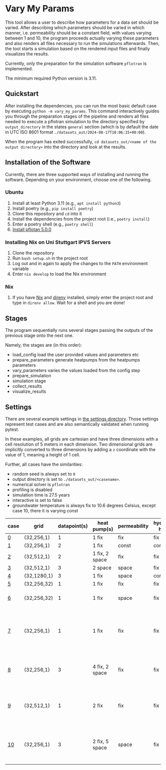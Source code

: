 # Vary My Params
<!-- TODO add references to YAML, HDF5, JSON -->
This tool allows a user to describe how parameters for a data set should be varied.
After describing which parameters should be varied in which manner, i.e. permeability should be a constant field, with values varying between 1 and 10, the program proceeds actually varying these parameters and also renders all files necessary to run the simulations afterwards.
Then, the tool starts a simulation based on the rendered input files and finally visualizes the results.

Currently, only the preparation for the simulation software `pflotran` is implemented.

The minimum required Python version is 3.11.

## Quickstart

After installing the dependencies, you can run the most basic default case by executing `python -m vary_my_params`.
This command interactively guides you through the preparation stages of the pipeline and renders all files needed to execute a pflotran simulation to the directory specified by `output_directory` in the states `general` section (which is by default the date in UTC ISO 8601 format `./datasets_out/2024-08-17T10:06:15+00:00`).

When the program has exited successfully, `cd datasets_out/<name of the output directory>` into the directory and look at the results.

## Installation of the Software

Currently, there are three supported ways of installing and running the software.
Depending on your environment, choose one of the following.

### Ubuntu

1. Install at least Python 3.11 (e.g., `apt install python3`)
1. Install poetry (e.g., `pip install poetry`)
1. Clone this repository and `cd` into it
1. Install the dependencies from the project root (i.e., `poetry install`)
1. Enter a poetry shell (e.g., `poetry shell`)
1. [Install pflotan 5.0.0](https://www.pflotran.org/documentation/user_guide/how_to/installation/installation.html)

### Installing Nix on Uni Stuttgart IPVS Servers

1. Clone the repository
1. Run `bash setup.sh` in the project root
1. Log out and in again to apply the changes to the `PATH` environment variable
1. Enter `nix develop` to load the Nix environment

### Nix

1. If you have [Nix](https://nixos.org) and [direnv](https://direnv.net/) installed, simply enter the project root and type in `direnv allow`. Wait for a shell and you are done!

## Stages

The program sequentially runs several stages passing the outputs of the previous stage onto the next one.

<!-- TODO fix this -->

Namely, the stages are (in this order):
- load_config
    load the user provided values and parameters etc
- prepare_parameters
    generate heatpumps from the heatpumps parameters
- vary_parameters
    varies the values loaded from the config step
- prepare_simulation
- simulation stage
- collect_results
- visualize_results

## Settings

There are several example settings in [the settings directory](./settings).
Those settings represent test cases and are also semantically validated when running pytest.

In these examples, all grids are cartesian and have three dimensions with a cell resolution of 5 meters in each dimension.
Two dimensional grids are implicitly converted to three dimensions by adding a `z` coordinate with the value of 1, meaning a height of 1 cell.

Further, all cases have the similarities:
- random seed is always set to `0`
- output directory is set to `./datasets_out/<casename>`.
- numerical solver is `pflotran`
- profiling is disabled
- simulation time is 27.5 years
- interactive is set to false
- groundwater temperature is always fix to 10.6 degrees Celsius, except case 10, there it is varying const

| case                                           | grid        | datapoint(s) | heat pump(s)   | permeability | hydraulic head | additional specialties                                         |
|------------------------------------------------|-------------|--------------|----------------|--------------|----------------|----------------------------------------------------------------|
| [0](./settings/case0_default.yaml)             | (32,256,1)  | 1            | 1 fix          | fix          | fix            |                                                                |
| [1](./settings/case1_vary-pressure-const.yaml) | (32,256,1)  | 2            | 1 fix          | const        | const          |                                                                |
| [2](./settings/case2_vary-hp-positions.yaml)   | (32,512,1)  | 2            | 1 fix, 2 space | fix          | fix            |                                                                |
| [3](./settings/case3_allin1.yaml)              | (32,512,1)  | 3            | 2 space        | space        | fix            |                                                                |
| [4](./settings/case4_extend-plumes.yaml)       | (32,1280,1) | 3            | 1 fix          | space        | const          |                                                                |
| [5](./settings/case5_3d.yaml)                  | (32,256,32) | 1            | 1 fix          | fix          | fix            |                                                                |
| [6](./settings/case6_vertical_aniso.yaml)      | (32,256,32) | 1            | 1 fix          | space        | fix            | vertical anisotropy ratio of 10                                |
| [7](./settings/case7_read-from-files.yaml)     | (32,256,1)  | 1            | 1 fix          | fix          | fix            | heat pump, permeability and hydraulic head are read from file  |
| [8](./settings/case8_heatpumps-in-detail.yaml) | (32,256,1)  | 3            | 4 fix, 2 space | fix          | fix            | operational heatpump parameters specified in more detail       |
| [9](./settings/case9_seasonal-changes.yaml)    | (32,512,1)  | 1            | 2 fix          | fix          | fix            | time based changes in heat pump injection temperature and rate |
| [10](./settings/case10_all-features.yaml)      | (32,256,1)  | 3            | 2 fix, 5 space | space        | fix            | case shows all supported features of the software              |
